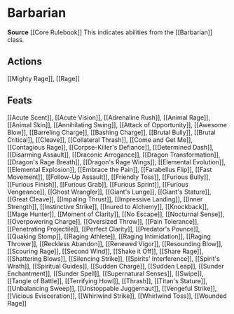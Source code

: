 ﻿---
id: '18'
name: Barbarian
rarity: Common
source: '[[DATABASE/source/Core Rulebook|Core Rulebook]]'
trait:
- Barbarian
type: Trait

---
# Barbarian

**Source** [[Core Rulebook]] 
This indicates abilities from the [[Barbarian]] class.

## Actions

[[Mighty Rage]], [[Rage]]

## Feats

[[Acute Scent]], [[Acute Vision]], [[Adrenaline Rush]], [[Animal Rage]], [[Animal Skin]], [[Annihilating Swing]], [[Attack of Opportunity]], [[Awesome Blow]], [[Barreling Charge]], [[Bashing Charge]], [[Brutal Bully]], [[Brutal Critical]], [[Cleave]], [[Collateral Thrash]], [[Come and Get Me]], [[Contagious Rage]], [[Corpse-Killer's Defiance]], [[Determined Dash]], [[Disarming Assault]], [[Draconic Arrogance]], [[Dragon Transformation]], [[Dragon's Rage Breath]], [[Dragon's Rage Wings]], [[Elemental Evolution]], [[Elemental Explosion]], [[Embrace the Pain]], [[Farabellus Flip]], [[Fast Movement]], [[Follow-Up Assault]], [[Friendly Toss]], [[Furious Bully]], [[Furious Finish]], [[Furious Grab]], [[Furious Sprint]], [[Furious Vengeance]], [[Ghost Wrangler]], [[Giant's Lunge]], [[Giant's Stature]], [[Great Cleave]], [[Impaling Thrust]], [[Impressive Landing]], [[Inner Strength]], [[Instinctive Strike]], [[Inured to Alchemy]], [[Knockback]], [[Mage Hunter]], [[Moment of Clarity]], [[No Escape]], [[Nocturnal Sense]], [[Overpowering Charge]], [[Oversized Throw]], [[Pain Tolerance]], [[Penetrating Projectile]], [[Perfect Clarity]], [[Predator's Pounce]], [[Quaking Stomp]], [[Raging Athlete]], [[Raging Intimidation]], [[Raging Thrower]], [[Reckless Abandon]], [[Renewed Vigor]], [[Resounding Blow]], [[Scouring Rage]], [[Second Wind]], [[Shake it Off]], [[Share Rage]], [[Shattering Blows]], [[Silencing Strike]], [[Spirits' Interference]], [[Spirit's Wrath]], [[Spiritual Guides]], [[Sudden Charge]], [[Sudden Leap]], [[Sunder Enchantment]], [[Sunder Spell]], [[Supernatural Senses]], [[Swipe]], [[Tangle of Battle]], [[Terrifying Howl]], [[Thrash]], [[Titan's Stature]], [[Unbalancing Sweep]], [[Unstoppable Juggernaut]], [[Vengeful Strike]], [[Vicious Evisceration]], [[Whirlwind Strike]], [[Whirlwind Toss]], [[Wounded Rage]]